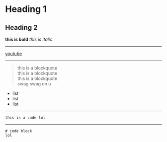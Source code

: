 # Heading 1
## Heading 2
**this is bold**
*this is italic*

***

[youtube](https://www.youtube.com/)

***

> this is a blockquote\
> this is a blockquote\
> this is a blockquote\
> swag swag on u 



* list
* list 
* list 


***

`this is a code lol`

***

```
# code block
lol

```
